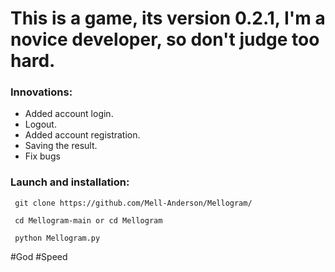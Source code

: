# This is a game, its version 0.2.1, I'm a novice developer, so don't judge too hard.

### Innovations:

- Added account login.
- Logout.
- Added account registration.
- Saving the result.
- Fix bugs

### Launch and installation:
```
 git clone https://github.com/Mell-Anderson/Mellogram/

 cd Mellogram-main or cd Mellogram

 python Mellogram.py
```
#God #Speed
